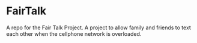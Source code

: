 # FairTalk
A repo for the Fair Talk Project. A project to allow family and friends to text each other when the cellphone network is overloaded. 
